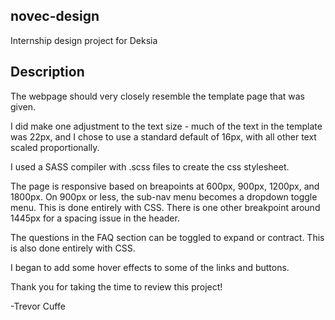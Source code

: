## novec-design
Internship design project for Deksia

## Description

The webpage should very closely resemble the template page that was given.

I did make one adjustment to the text size - much of the text in the template was 22px, and I chose to use a standard default of 16px, with all other text scaled proportionally.

I used a SASS compiler with .scss files to create the css stylesheet.

The page is responsive based on breapoints at 600px, 900px, 1200px, and 1800px.
On 900px or less, the sub-nav menu becomes a dropdown toggle menu. This is done entirely with CSS.
There is one other breakpoint around 1445px for a spacing issue in the header.

The questions in the FAQ section can be toggled to expand or contract. This is also done entirely with CSS.

I began to add some hover effects to some of the links and buttons.


Thank you for taking the time to review this project!

-Trevor Cuffe
